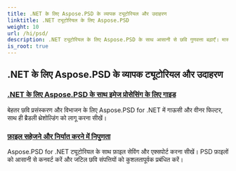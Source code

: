 ```yaml
---
title: .NET के लिए Aspose.PSD के व्यापक ट्यूटोरियल और उदाहरण
linktitle: .NET ट्यूटोरियल के लिए Aspose.PSD
weight: 10
url: /hi/psd/
description: .NET ट्यूटोरियल के लिए Aspose.PSD के साथ आसानी से छवि गुणवत्ता बढ़ाएँ। मास्टर इमेज प्रोसेसिंग, PSD फ़ाइल हेरफेर, टेक्स्ट और फ़ॉन्ट हैंडलिंग, और बहुत कुछ।
is_root: true
---
```

## .NET के लिए Aspose.PSD के व्यापक ट्यूटोरियल और उदाहरण 
### [.NET के लिए Aspose.PSD के साथ इमेज प्रोसेसिंग के लिए गाइड](./guide-image-processing/)
बेहतर छवि प्रसंस्करण और विभाजन के लिए Aspose.PSD for .NET में गाऊसी और वीनर फिल्टर, साथ ही ब्रैडली थ्रेशोल्डिंग को लागू करना सीखें।
### [फ़ाइल सहेजने और निर्यात करने में निपुणता](./mastering-file-saving-and-exporting/)
Aspose.PSD for .NET ट्यूटोरियल के साथ फ़ाइल सेविंग और एक्सपोर्ट करना सीखें। PSD फ़ाइलों को आसानी से कनवर्ट करें और जटिल छवि संपत्तियों को कुशलतापूर्वक प्रबंधित करें।